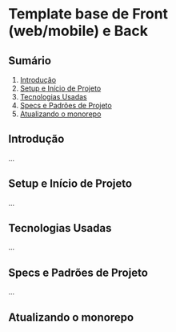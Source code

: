# Template base de Front (web/mobile) e Back

## Sumário
1. [Introdução](#introdução)
2. [Setup e Início de Projeto](#setup-e-início-de-projeto)
3. [Tecnologias Usadas](#tecnologias-usadas)
4. [Specs e Padrões de Projeto](#specs-e-padrões-de-projeto)
5. [Atualizando o monorepo](#atualizando-o-monorepo)

## Introdução
...

## Setup e Início de Projeto
...

## Tecnologias Usadas
...

## Specs e Padrões de Projeto
...

## Atualizando o monorepo
